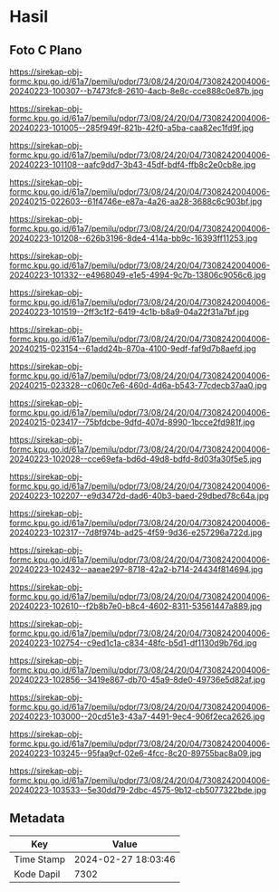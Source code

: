 # Hasil

## Foto C Plano

https://sirekap-obj-formc.kpu.go.id/61a7/pemilu/pdpr/73/08/24/20/04/7308242004006-20240223-100307--b7473fc8-2610-4acb-8e8c-cce888c0e87b.jpg

https://sirekap-obj-formc.kpu.go.id/61a7/pemilu/pdpr/73/08/24/20/04/7308242004006-20240223-101005--285f949f-821b-42f0-a5ba-caa82ec1fd9f.jpg

https://sirekap-obj-formc.kpu.go.id/61a7/pemilu/pdpr/73/08/24/20/04/7308242004006-20240223-101108--aafc9dd7-3b43-45df-bdf4-ffb8c2e0cb8e.jpg

https://sirekap-obj-formc.kpu.go.id/61a7/pemilu/pdpr/73/08/24/20/04/7308242004006-20240215-022603--61f4746e-e87a-4a26-aa28-3688c6c903bf.jpg

https://sirekap-obj-formc.kpu.go.id/61a7/pemilu/pdpr/73/08/24/20/04/7308242004006-20240223-101208--626b3196-8de4-414a-bb9c-16393ff11253.jpg

https://sirekap-obj-formc.kpu.go.id/61a7/pemilu/pdpr/73/08/24/20/04/7308242004006-20240223-101332--e4968049-e1e5-4994-9c7b-13806c9056c6.jpg

https://sirekap-obj-formc.kpu.go.id/61a7/pemilu/pdpr/73/08/24/20/04/7308242004006-20240223-101519--2ff3c1f2-6419-4c1b-b8a9-04a22f31a7bf.jpg

https://sirekap-obj-formc.kpu.go.id/61a7/pemilu/pdpr/73/08/24/20/04/7308242004006-20240215-023154--61add24b-870a-4100-9edf-faf9d7b8aefd.jpg

https://sirekap-obj-formc.kpu.go.id/61a7/pemilu/pdpr/73/08/24/20/04/7308242004006-20240215-023328--c060c7e6-460d-4d6a-b543-77cdecb37aa0.jpg

https://sirekap-obj-formc.kpu.go.id/61a7/pemilu/pdpr/73/08/24/20/04/7308242004006-20240215-023417--75bfdcbe-9dfd-407d-8990-1bcce2fd981f.jpg

https://sirekap-obj-formc.kpu.go.id/61a7/pemilu/pdpr/73/08/24/20/04/7308242004006-20240223-102028--cce69efa-bd6d-49d8-bdfd-8d03fa30f5e5.jpg

https://sirekap-obj-formc.kpu.go.id/61a7/pemilu/pdpr/73/08/24/20/04/7308242004006-20240223-102207--e9d3472d-dad6-40b3-baed-29dbed78c64a.jpg

https://sirekap-obj-formc.kpu.go.id/61a7/pemilu/pdpr/73/08/24/20/04/7308242004006-20240223-102317--7d8f974b-ad25-4f59-9d36-e257296a722d.jpg

https://sirekap-obj-formc.kpu.go.id/61a7/pemilu/pdpr/73/08/24/20/04/7308242004006-20240223-102432--aaeae297-8718-42a2-b714-24434f814694.jpg

https://sirekap-obj-formc.kpu.go.id/61a7/pemilu/pdpr/73/08/24/20/04/7308242004006-20240223-102610--f2b8b7e0-b8c4-4602-8311-53561447a889.jpg

https://sirekap-obj-formc.kpu.go.id/61a7/pemilu/pdpr/73/08/24/20/04/7308242004006-20240223-102754--c9ed1c1a-c834-48fc-b5d1-df1130d9b76d.jpg

https://sirekap-obj-formc.kpu.go.id/61a7/pemilu/pdpr/73/08/24/20/04/7308242004006-20240223-102856--3419e867-db70-45a9-8de0-49736e5d82af.jpg

https://sirekap-obj-formc.kpu.go.id/61a7/pemilu/pdpr/73/08/24/20/04/7308242004006-20240223-103000--20cd51e3-43a7-4491-9ec4-906f2eca2626.jpg

https://sirekap-obj-formc.kpu.go.id/61a7/pemilu/pdpr/73/08/24/20/04/7308242004006-20240223-103245--95faa9cf-02e6-4fcc-8c20-89755bac8a09.jpg

https://sirekap-obj-formc.kpu.go.id/61a7/pemilu/pdpr/73/08/24/20/04/7308242004006-20240223-103533--5e30dd79-2dbc-4575-9b12-cb5077322bde.jpg


## Metadata

| Key        | Value               |
| ---------- | ------------------- |
| Time Stamp | 2024-02-27 18:03:46 |
| Kode Dapil | 7302                |



